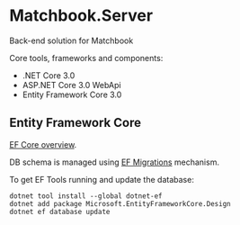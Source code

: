 # Matchbook.Server

Back-end solution for Matchbook

Core tools, frameworks and components:
 - .NET Core 3.0
 - ASP.NET Core 3.0 WebApi
 - Entity Framework Core 3.0

## Entity Framework Core

[EF Core overview](https://docs.microsoft.com/en-us/ef/core/).

DB schema is managed using [EF Migrations](https://docs.microsoft.com/en-us/ef/core/managing-schemas/) mechanism.

To get EF Tools running and update the database:

```
dotnet tool install --global dotnet-ef
dotnet add package Microsoft.EntityFrameworkCore.Design
dotnet ef database update
```
